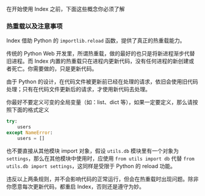 在开始使用 Index 之前，下面这些概念你必须了解

### 热重载以及注意事项

Index 借助 Python 的 `importlib.reload` 函数，提供了真正的热重载能力。

传统的 Python Web 开发里，所谓热重载，做的最好的也只是将新进程渐步代替旧进程。而 Index 内置的热重载只在进程内更新代码，没有任何进程的新创建或者死亡。你需要做的，只是更新代码。

由于 Python 的设计，在代码文件被更新前已经在处理的请求，依旧会使用旧代码处理；只有在代码文件更新后的请求，才使用新代码去处理。

你最好不要定义可变的全局变量（如：list、dict 等），如果一定要定义，那么请按照下面的格式定义

```python
try:
    users
except NameError:
    users = []
```

也不要直接从其他模块 import 对象，假设 `utils.db` 模块里有一个对象为 `settings`，那么在其他模块中使用时，应使用 `from utils import db` 代替 `from utils.db import settings`，这同样是受限于 Python 的 reload 功能。

违反以上两条规则，并不会影响代码的正常运行，但会在热重载时出现问题。除非你愿意每次更新代码，都重启 Index，否则还是遵守为妙。
